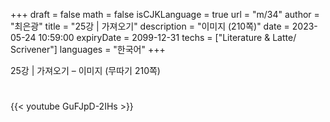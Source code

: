 +++
draft = false
math = false
isCJKLanguage = true
url = "m/34"
author = "최은광"
title = "25강 | 가져오기"
description = "이미지 (210쪽)"
date = 2023-05-24 10:59:00
expiryDate = 2099-12-31
techs = ["Literature & Latte/ Scrivener"]
languages = "한국어"
+++

25강 | 가져오기 – 이미지 (무따기 210쪽)

<!--more--> 

#

{{< youtube GuFJpD-2IHs >}}

#